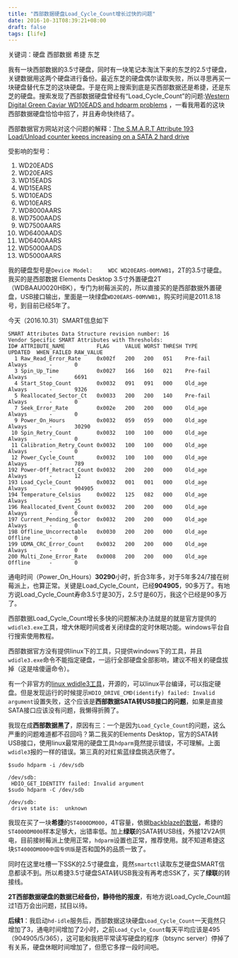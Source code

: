 ```yaml
---
title: "西部数据硬盘Load_Cycle_Count增长过快的问题"
date: 2016-10-31T08:39:21+08:00
draft: false
tags: [life]
---
```


关键词：硬盘 西部数据 希捷 东芝 

我有一块西部数据的3.5寸硬盘，同时有一块笔记本淘汰下来的东芝的2.5寸硬盘，关键数据用这两个硬盘进行备份。最近东芝的硬盘偶尔读取失败，所以寻思再买一块硬盘替代东芝的这块硬盘。于是在网上搜索到底是买西部数据还是希捷，还是东芝的硬盘。搜索发现了西部数据硬盘曾经有“Load_Cycle_Count”的问题:[Western Digital Green Caviar WD10EADS and hdparm problems][blog_url]
，一看我用着的这块西部数据硬盘恰恰中招了，并且寿命快终结了。

<!--more-->

西部数据官方网站对这个问题的解释：[The S.M.A.R.T Attribute 193 Load/Unload counter keeps increasing on a SATA 2 hard drive][wd_url]

受影响的型号：

1. WD20EADS
1. WD20EARS
1. WD15EADS
1. WD15EARS
1. WD10EADS
1. WD10EARS
1. WD8000AARS
1. WD7500AADS
1. WD7500AARS
1. WD6400AADS
1. WD6400AARS
1. WD5000AADS
1. WD5000AARS

我的硬盘型号是`Device Model:     WDC WD20EARS-00MVWB1`，2T的3.5寸硬盘。我买的是西部数据 Elements Desktop 3.5寸外置硬盘2T （WDBAAU0020HBK），专门为树莓派买的，所以直接买的是西部数据外置硬盘，USB接口输出，里面是一块绿盘`WD20EARS-00MVWB1`，购买时间是2011.8.18号，到目前已经5年了。

今天（2016.10.31）SMART信息如下

```
SMART Attributes Data Structure revision number: 16
Vendor Specific SMART Attributes with Thresholds:
ID# ATTRIBUTE_NAME          FLAG     VALUE WORST THRESH TYPE      UPDATED  WHEN_FAILED RAW_VALUE
  1 Raw_Read_Error_Rate     0x002f   200   200   051    Pre-fail  Always       -       0
  3 Spin_Up_Time            0x0027   166   160   021    Pre-fail  Always       -       6691
  4 Start_Stop_Count        0x0032   091   091   000    Old_age   Always       -       9326
  5 Reallocated_Sector_Ct   0x0033   200   200   140    Pre-fail  Always       -       0
  7 Seek_Error_Rate         0x002e   200   200   000    Old_age   Always       -       0
  9 Power_On_Hours          0x0032   059   059   000    Old_age   Always       -       30290
 10 Spin_Retry_Count        0x0032   100   100   000    Old_age   Always       -       0
 11 Calibration_Retry_Count 0x0032   100   100   000    Old_age   Always       -       0
 12 Power_Cycle_Count       0x0032   100   100   000    Old_age   Always       -       789
192 Power-Off_Retract_Count 0x0032   200   200   000    Old_age   Always       -       12
193 Load_Cycle_Count        0x0032   001   001   000    Old_age   Always       -       904905
194 Temperature_Celsius     0x0022   125   082   000    Old_age   Always       -       25
196 Reallocated_Event_Count 0x0032   200   200   000    Old_age   Always       -       0
197 Current_Pending_Sector  0x0032   200   200   000    Old_age   Always       -       0
198 Offline_Uncorrectable   0x0030   200   200   000    Old_age   Offline      -       0
199 UDMA_CRC_Error_Count    0x0032   200   200   000    Old_age   Always       -       0
200 Multi_Zone_Error_Rate   0x0008   200   200   000    Old_age   Offline      -       0
```

通电时间（Power_On_Hours）**30290**小时，折合3年多，对于5年多24/7接在树莓派上，也算正常。关键是Load_Cycle_Count，已经**904905**，90多万了。有地方说Load_Cycle_Count寿命3.5寸是30万，2.5寸是60万，我这个已经是90多万了。

西部数据Load_Cycle_Count增长多快的问题解决办法就是的就是官方提供的`wdidle3.exe`工具，增大休眠时间或者关闭绿盘的定时休眠功能。windows平台自行搜索使用教程。

西部数据官方没有提供linux下的工具，只提供windows下的工具，并且`wdidle3.exe`命令不能指定硬盘，一运行全部硬盘全部影响，建议不相关的硬盘拔掉（这是啥傻逼命令）。

有一个非官方的[linux wdidle3工具](http://idle3-tools.sourceforge.net/)，开源的，可以linux平台编译，可以指定硬盘。但是发现运行的时候提示`HDIO_DRIVE_CMD(identify) failed: Invalid argument`设置失败，这个应该是**西部数据SATA转USB接口的问题**，如果是直接SATA接口应该没有问题，我懒得折腾了。

我现在成**西部数据黑了**，原因有三：一个是因为`Load_Cycle_Count`的问题，这么严重的问题难道都不召回吗？第二我买的Elements Desktop，官方的SATA转USB接口，使用linux最常用的硬盘工具`hdparm`竟然提示错误，不可理解。上面`wdidle3`报的一样的错误。第三真的对红紫蓝绿盘挑选厌倦了。

```
$sudo hdparm -i /dev/sdb

/dev/sdb:
 HDIO_GET_IDENTITY failed: Invalid argument
$sudo hdparm -C /dev/sdb

/dev/sdb:
 drive state is:  unknown
```

我现在买了一块**希捷**的`ST4000DM000`，4T容量，依据[backblaze的数据](https://www.backblaze.com/blog/hard-drive-reliability-stats-q1-2016/)，希捷的`ST4000DM000`样本足够大，出错率低。加上**绿联**的SATA转USB线，外接12V2A供电，目前接树莓派上使用正常，`hdparm`设置也正常，推荐使用。就不知道希捷这块`ST4000DM000中国专供版`是否和国外的品质一致了。

同时在这里吐槽一下SSK的2.5寸硬盘盒，竟然`smartctl`读取东芝硬盘SMART信息都读不到。所以希捷3.5寸硬盘SATA转USB我没有再考虑SSK了，买了**绿联**的转接线。

**2T西部数据硬盘的数据已经备份，静待他的报废**，有地方说Load_Cycle_Count超过1百万会出问题，拭目以待。

**后续1**：我启动`hd-idle`服务后，西部数据这块硬盘`Load_Cycle_Count`一天竟然只增加了3，通电时间增加了2小时，之前`Load_Cycle_Count`每天平均应该是495（904905/5/365），这可能和我把平常读写硬盘的程序（btsync server）停掉了有关系，硬盘休眠时间增加了，但愿它多撑一段时间吧。

[blog_url]:https://blog.vandenbrand.org/2012/04/05/western-digital-green-caviar-wd10eads-and-hdparm-problems/

[wd_url]:http://support.wdc.com/knowledgebase/answer.aspx?ID=5357


